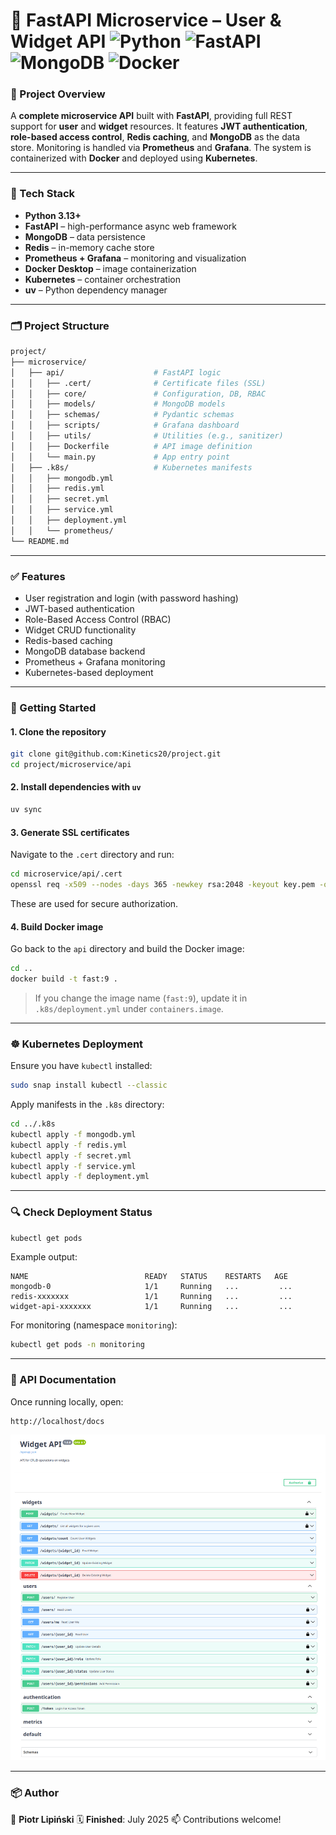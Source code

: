 
# 🧩 FastAPI Microservice – User & Widget API ![Python](https://img.shields.io/badge/Python-3.13-blue) ![FastAPI](https://img.shields.io/badge/FastAPI-0.115.12-green) ![MongoDB](https://img.shields.io/badge/MongoDB-8.0.9-success) ![Docker](https://img.shields.io/badge/Docker-4.41-blue)

### 🔧 Project Overview

A **complete microservice API** built with **FastAPI**, providing full REST support for **user** and **widget** resources. It features **JWT authentication**, **role-based access control**, **Redis caching**, and **MongoDB** as the data store. Monitoring is handled via **Prometheus** and **Grafana**. The system is containerized with **Docker** and deployed using **Kubernetes**.

---

### 🧱 Tech Stack

- **Python 3.13+**
- **FastAPI** – high-performance async web framework
- **MongoDB** – data persistence
- **Redis** – in-memory cache store
- **Prometheus + Grafana** – monitoring and visualization
- **Docker Desktop** – image containerization
- **Kubernetes** – container orchestration
- **uv** – Python dependency manager

---

### 🗂 Project Structure

```bash
project/
├── microservice/
│   ├── api/                    # FastAPI logic
│   │   ├── .cert/              # Certificate files (SSL)
│   │   ├── core/               # Configuration, DB, RBAC
│   │   ├── models/             # MongoDB models
│   │   ├── schemas/            # Pydantic schemas
│   │   ├── scripts/            # Grafana dashboard
│   │   ├── utils/              # Utilities (e.g., sanitizer)
│   │   ├── Dockerfile          # API image definition
│   │   └── main.py             # App entry point
│   ├── .k8s/                   # Kubernetes manifests
│   │   ├── mongodb.yml
│   │   ├── redis.yml
│   │   ├── secret.yml
│   │   ├── service.yml
│   │   ├── deployment.yml
│   │   └── prometheus/
└── README.md
````

---

### ✅ Features

* User registration and login (with password hashing)
* JWT-based authentication
* Role-Based Access Control (RBAC)
* Widget CRUD functionality
* Redis-based caching
* MongoDB database backend
* Prometheus + Grafana monitoring
* Kubernetes-based deployment

---

### 🚀 Getting Started

#### 1. Clone the repository

```bash
git clone git@github.com:Kinetics20/project.git
cd project/microservice/api
```

#### 2. Install dependencies with `uv`

```bash
uv sync
```

#### 3. Generate SSL certificates

Navigate to the `.cert` directory and run:

```bash
cd microservice/api/.cert
openssl req -x509 --nodes -days 365 -newkey rsa:2048 -keyout key.pem -out cert.pem
```

These are used for secure authorization.

#### 4. Build Docker image

Go back to the `api` directory and build the Docker image:

```bash
cd ..
docker build -t fast:9 .
```

> If you change the image name (`fast:9`), update it in `.k8s/deployment.yml` under `containers.image`.

---

### ☸️ Kubernetes Deployment

Ensure you have `kubectl` installed:

```bash
sudo snap install kubectl --classic
```

Apply manifests in the `.k8s` directory:

```bash
cd ../.k8s
kubectl apply -f mongodb.yml
kubectl apply -f redis.yml
kubectl apply -f secret.yml
kubectl apply -f service.yml
kubectl apply -f deployment.yml
```

---

### 🔍 Check Deployment Status

```bash
kubectl get pods
```

Example output:

```
NAME                          READY   STATUS    RESTARTS   AGE
mongodb-0                     1/1     Running   ...         ...
redis-xxxxxxx                 1/1     Running   ...         ...
widget-api-xxxxxxx            1/1     Running   ...         ...
```

For monitoring (namespace `monitoring`):

```bash
kubectl get pods -n monitoring
```

---

### 📑 API Documentation

Once running locally, open:

```
http://localhost/docs
```

![Swagger UI](https://github.com/Kinetics20/project/blob/main/microservice/docs/widget_Api.jpg)

---

### 📦 Author

👤 **Piotr Lipiński**
🗓 **Finished**: July 2025
📫 Contributions welcome!
